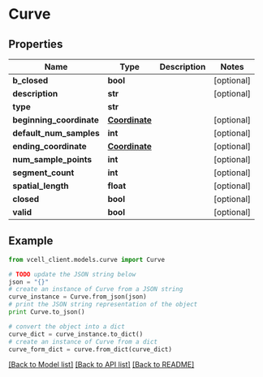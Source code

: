 # Curve


## Properties
Name | Type | Description | Notes
------------ | ------------- | ------------- | -------------
**b_closed** | **bool** |  | [optional] 
**description** | **str** |  | [optional] 
**type** | **str** |  | 
**beginning_coordinate** | [**Coordinate**](Coordinate.md) |  | [optional] 
**default_num_samples** | **int** |  | [optional] 
**ending_coordinate** | [**Coordinate**](Coordinate.md) |  | [optional] 
**num_sample_points** | **int** |  | [optional] 
**segment_count** | **int** |  | [optional] 
**spatial_length** | **float** |  | [optional] 
**closed** | **bool** |  | [optional] 
**valid** | **bool** |  | [optional] 

## Example

```python
from vcell_client.models.curve import Curve

# TODO update the JSON string below
json = "{}"
# create an instance of Curve from a JSON string
curve_instance = Curve.from_json(json)
# print the JSON string representation of the object
print Curve.to_json()

# convert the object into a dict
curve_dict = curve_instance.to_dict()
# create an instance of Curve from a dict
curve_form_dict = curve.from_dict(curve_dict)
```
[[Back to Model list]](../README.md#documentation-for-models) [[Back to API list]](../README.md#documentation-for-api-endpoints) [[Back to README]](../README.md)


